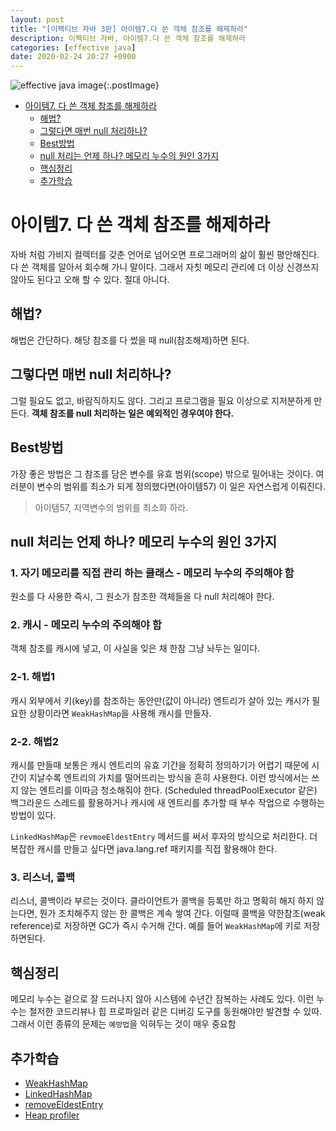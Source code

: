 ```yaml
---
layout: post
title: "[이펙티브 자바 3판] 아이템7.다 쓴 객체 참조를 해제하라"
description: 이펙티브 자바, 아이템7.다 쓴 객체 참조를 해제하라
categories: [effective java]
date: 2020-02-24 20:27 +0900
---
```


![effective java image](https://user-images.githubusercontent.com/28615416/75598228-81ca1c00-5add-11ea-9319-e949af4e07cd.png){:.postImage}

<!-- TOC -->

- [아이템7. 다 쓴 객체 참조를 해제하라](#아이템7-다-쓴-객체-참조를-해제하라)
  - [해법?](#해법)
  - [그렇다면 매번 null 처리하나?](#그렇다면-매번-null-처리하나)
  - [Best방법](#best방법)
  - [null 처리는 언제 하나? 메모리 누수의 원인 3가지](#null-처리는-언제-하나-메모리-누수의-원인-3가지)
  - [핵심정리](#핵심정리)
  - [추가학습](#추가학습)

<!-- /TOC -->

# 아이템7. 다 쓴 객체 참조를 해제하라

자바 처럼 가비지 컬렉터를 갖춘 언어로 넘어오면 프로그래머의 삶이 훨씬 평안해진다.
다 쓴 객체를 알아서 회수해 가니 말이다. 그래서 자칫 메모리 관리에 더 이상 신경쓰지 않아도 된다고 오해 할 수 있다. 절대 아니다.

## 해법?

해법은 간단하다. 해당 참조를 다 썼을 때 null(참조해제)하면 된다.

## 그렇다면 매번 null 처리하나?

그럴 필요도 없고, 바람직하지도 않다. 그리고 프로그램을 필요 이상으로 지저분하게 만든다.
**객체 참조를 null 처리하는 일은 예외적인 경우여야 한다.**

## Best방법

가장 좋은 방법은 그 참조를 담은 변수를 유효 범위(scope) 밖으로 밀어내는 것이다.
여러분이 변수의 범위를 최소가 되게 정의했다면(아이템57) 이 일은 자연스럽게 이뤄진다.

> 아이템57, 지역변수의 범위를 최소화 하라.

## null 처리는 언제 하나? 메모리 누수의 원인 3가지

### 1. 자기 메모리를 직접 관리 하는 클래스 - 메모리 누수의 주의해야 함

원소를 다 사용한 즉시, 그 원소가 참조한 객체들을 다 null 처리해야 한다.

### 2. 캐시 - 메모리 누수의 주의해야 함

객체 참조를 캐시에 넣고, 이 사실을 잊은 채 한참 그냥 놔두는 일이다.

### 2-1. 해법1

캐시 외부에서 키(key)를 참조하는 동안만(값이 아니라) 엔트리가 살아 있는 캐시가 필요한 상황이라면 `WeakHashMap`을 사용해 캐시를 만들자.

### 2-2. 해법2

캐시를 만들때 보통은 캐시 엔트리의 유효 기간을 정확히 정의하기가 어렵기 때문에
시간이 지날수록 엔트리의 가치를 떨어뜨리는 방식을 흔히 사용한다.
이런 방식에서는 쓰지 않는 엔트리를 이따금 청소해줘야 한다.
(Scheduled threadPoolExecutor 같은) 백그라운드 스레드를 활용하거나 캐시에 새 엔트리를 추가할 때 부수 작업으로 수행하는 방법이 있다.

`LinkedHashMap`은 `revmoeEldestEntry` 메서드를 써서 후자의 방식으로 처리한다.
더 복잡한 캐시를 만들고 싶다면 java.lang.ref 패키지를 직접 활용해야 한다.

### 3. 리스너, 콜백

리스너, 콜백이라 부르는 것이다. 클라이언트가 콜백을 등록만 하고 명확히 해지 하지 않는다면, 뭔가 조치해주지 않는 한 콜백은 계속 쌓여 간다.
이럴때 콜백을 약한참조(weak reference)로 저장하면 GC가 즉시 수거해 간다. 예를 들어 `WeakHashMap`에 키로 저장하면된다.

## 핵심정리

메모리 누수는 겉으로 잘 드러나지 않아 시스템에 수년간 잠복하는 사례도 있다.
이런 누수는 철저한 코드리뷰나 힙 프로파일러 같은 디버깅 도구를 동원해야만 발견할 수 있따.
그래서 이런 종류의 문제는 `예방법`을 익혀두는 것이 매우 중요함

## 추가학습

- [WeakHashMap](https://docs.oracle.com/javase/8/docs/api/java/util/WeakHashMap.html)
- [LinkedHashMap](https://docs.oracle.com/javase/8/docs/api/java/util/LinkedHashMap.html)
- [removeEldestEntry](https://docs.oracle.com/javase/8/docs/api/java/util/LinkedHashMap.html#removeEldestEntry-java.util.Map.Entry-)
- [Heap profiler](https://dzone.com/articles/java-memory-model-simplified)
